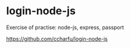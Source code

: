 # login-node-js

Exercise of practise: node-js, express, passport

https://github.com/ccharfu/login-node-js